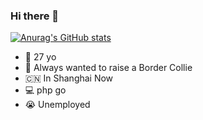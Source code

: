 ### Hi there 👋

<!--
**Heelie/heelie** is a ✨ _special_ ✨ repository because its `README.md` (this file) appears on your GitHub profile.

Here are some ideas to get you started:
-->

[![Anurag's GitHub stats](https://github-readme-stats.vercel.app/api?username=Heelie)](https://github.com/anuraghazra/github-readme-stats)

- 👨 27 yo
- 🐶 Always wanted to raise a Border Collie
- 🇨🇳 In Shanghai Now
- 💻 php go
- 😭 Unemployed

